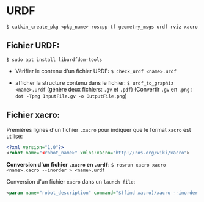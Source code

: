 # URDF

`$ catkin_create_pkg <pkg_name> roscpp tf geometry_msgs urdf rviz xacro`

## Fichier URDF:
`$ sudo apt install liburdfdom-tools`

- Vérifier le contenu d'un fichier URDF:
`$ check_urdf <name>.urdf`

- afficher la structure contenu dans le fichier:
`$ urdf_to_graphiz <name>.urdf`
(génère deux fichiers: `.gv` et `.pdf`)
(Convertir `.gv` en `.png` : `dot -Tpng InputFile.gv -o OutputFile.png`)


## Fichier xacro:

Premières lignes d'un fichier `.xacro` pour indiquer que le format `xacro` est utilisé:
```xml
<?xml version="1.0"?>
<robot name="<robot_name>" xmlns:xacro="http://ros.org/wiki/xacro">
```

**Conversion d'un fichier `.xacro` en `.urdf`**:
`$ rosrun xacro xacro <name>.xacro --inorder > <name>.urdf`

Conversion d'un fichier `xacro` dans un `launch file`:
```xml
<param name="robot_description" command="$(find xacro)/xacro --inorder $(find <pkg_name>)/urdf/<name>.xacro"/>
```

